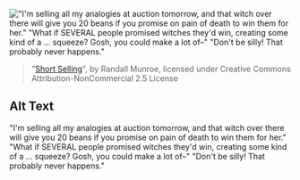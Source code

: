 !["I'm selling all my analogies at auction tomorrow, and that witch over there will give you 20 beans if you promise on pain of death to win them for her." "What if SEVERAL people promised witches they'd win, creating some kind of a ... squeeze? Gosh, you could make a lot of–" "Don't be silly! That probably never happens."](https://imgs.xkcd.com/comics/short_selling.png)
> "[Short Selling](https://xkcd.com/2094/)", by Randall Munroe, licensed under Creative Commons Attribution-NonCommercial 2.5 License

## Alt Text
"I'm selling all my analogies at auction tomorrow, and that witch over there will give you 20 beans if you promise on pain of death to win them for her." "What if SEVERAL people promised witches they'd win, creating some kind of a ... squeeze? Gosh, you could make a lot of–" "Don't be silly! That probably never happens."
